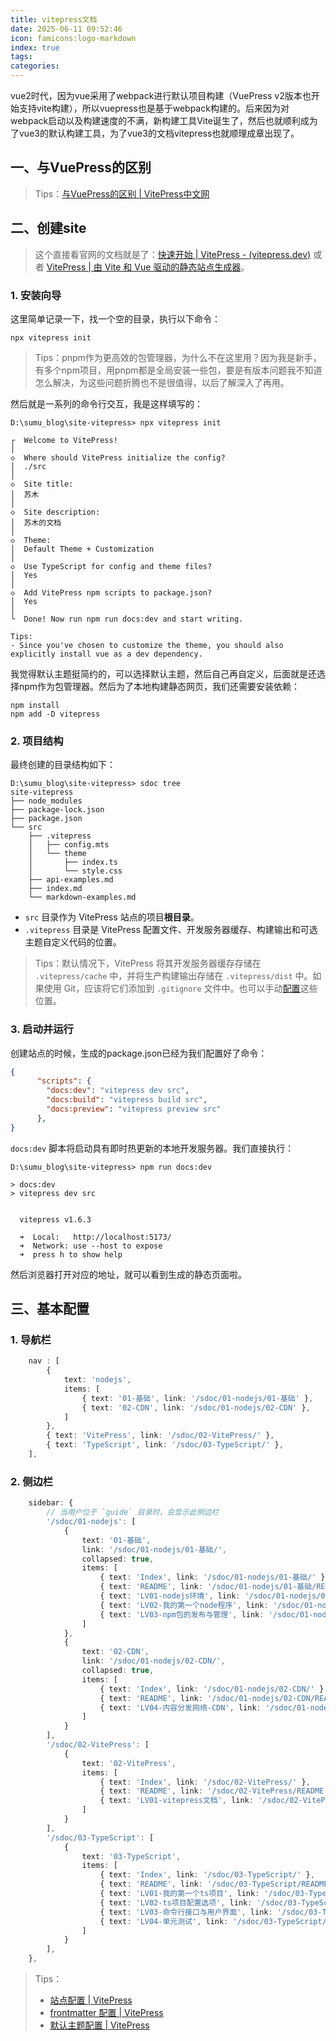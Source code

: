 ```yaml
---
title: vitepress文档
date: 2025-06-11 09:52:46
icon: famicons:logo-markdown
index: true
tags:
categories:
---
```


vue2时代，因为vue采用了webpack进行默认项目构建（VuePress v2版本也开始支持vite构建），所以vuepress也是基于webpack构建的。后来因为对webpack启动以及构建速度的不满，新构建工具Vite诞生了，然后也就顺利成为了vue3的默认构建工具，为了vue3的文档vitepress也就顺理成章出现了。

<!-- more -->

## 一、与VuePress的区别

> Tips：[与VuePress的区别 | VitePress中文网](https://vitejs.cn/vitepress/guide/differences-from-vuepress.html)

## 二、创建site

> 这个直接看官网的文档就是了：[快速开始 | VitePress - (vitepress.dev)](https://vitepress.dev/zh/guide/getting-started) 或者 [VitePress | 由 Vite 和 Vue 驱动的静态站点生成器](https://vitejs.cn/vitepress/)。

### 1. 安装向导

这里简单记录一下，找一个空的目录，执行以下命令：

```shell
npx vitepress init
```

> Tips：pnpm作为更高效的包管理器，为什么不在这里用？因为我是新手，有多个npm项目，用pnpm都是全局安装一些包，要是有版本问题我不知道怎么解决，为这些问题折腾也不是很值得，以后了解深入了再用。

然后就是一系列的命令行交互，我是这样填写的：

```shell
D:\sumu_blog\site-vitepress> npx vitepress init

┌  Welcome to VitePress!
│
◇  Where should VitePress initialize the config?
│  ./src
│
◇  Site title:
│  苏木
│
◇  Site description:
│  苏木的文档
│
◇  Theme:
│  Default Theme + Customization
│
◇  Use TypeScript for config and theme files?
│  Yes
│
◇  Add VitePress npm scripts to package.json?
│  Yes
│
└  Done! Now run npm run docs:dev and start writing.

Tips:
- Since you've chosen to customize the theme, you should also explicitly install vue as a dev dependency.
```

我觉得默认主题挺简约的，可以选择默认主题，然后自己再自定义，后面就是还选择npm作为包管理器。然后为了本地构建静态网页，我们还需要安装依赖：

```shell
npm install
npm add -D vitepress
```

### 2. 项目结构

最终创建的目录结构如下：

```shell
D:\sumu_blog\site-vitepress> sdoc tree
site-vitepress
├── node_modules
├── package-lock.json
├── package.json
└── src
    ├── .vitepress
    │   ├── config.mts
    │   └── theme
    │       ├── index.ts
    │       └── style.css
    ├── api-examples.md
    ├── index.md
    └── markdown-examples.md
```

- `src` 目录作为 VitePress 站点的项目**根目录**。
- `.vitepress` 目录是 VitePress 配置文件、开发服务器缓存、构建输出和可选主题自定义代码的位置。

> Tips：默认情况下，VitePress 将其开发服务器缓存存储在 `.vitepress/cache` 中，并将生产构建输出存储在 `.vitepress/dist` 中。如果使用 Git，应该将它们添加到 `.gitignore` 文件中。也可以手动[配置](https://vitejs.cn/vitepress/reference/site-config#outdir)这些位置。

### 3. 启动并运行

创建站点的时候，生成的package.json已经为我们配置好了命令：

```json
{
      "scripts": {
        "docs:dev": "vitepress dev src",
        "docs:build": "vitepress build src",
        "docs:preview": "vitepress preview src"
      },
}
```

`docs:dev` 脚本将启动具有即时热更新的本地开发服务器。我们直接执行：

```shell
D:\sumu_blog\site-vitepress> npm run docs:dev

> docs:dev
> vitepress dev src


  vitepress v1.6.3

  ➜  Local:   http://localhost:5173/
  ➜  Network: use --host to expose
  ➜  press h to show help
```

然后浏览器打开对应的地址，就可以看到生成的静态页面啦。

## 三、基本配置

### 1. 导航栏

```typescript
	nav : [
		{ 
			text: 'nodejs', 
			items: [
				{ text: '01-基础', link: '/sdoc/01-nodejs/01-基础' },
				{ text: '02-CDN', link: '/sdoc/01-nodejs/02-CDN' },
			]
		},
		{ text: 'VitePress', link: '/sdoc/02-VitePress/' },
		{ text: 'TypeScript', link: '/sdoc/03-TypeScript/' },
	],
```



### 2. 侧边栏

```typescript
	sidebar: {
		// 当用户位于 `guide` 目录时，会显示此侧边栏
		'/sdoc/01-nodejs': [
			{
				text: '01-基础',
				link: '/sdoc/01-nodejs/01-基础/',
				collapsed: true,
				items: [
					{ text: 'Index', link: '/sdoc/01-nodejs/01-基础/' },
					{ text: 'README', link: '/sdoc/01-nodejs/01-基础/README' },
					{ text: 'LV01-nodejs环境', link: '/sdoc/01-nodejs/01-基础/LV01-nodejs环境' },
					{ text: 'LV02-我的第一个node程序', link: '/sdoc/01-nodejs/01-基础/LV02-我的第一个node程序' },
					{ text: 'LV03-npm包的发布与管理', link: '/sdoc/01-nodejs/01-基础/LV03-npm包的发布与管理' },
				]
			},
			{
				text: '02-CDN',
				link: '/sdoc/01-nodejs/02-CDN/',
				collapsed: true,
				items: [
					{ text: 'Index', link: '/sdoc/01-nodejs/02-CDN/' },
					{ text: 'README', link: '/sdoc/01-nodejs/02-CDN/README' },
					{ text: 'LV04-内容分发网络-CDN', link: '/sdoc/01-nodejs/02-CDN/LV04-内容分发网络-CDN' },
				]
			}
		],
		'/sdoc/02-VitePress': [
			{
				text: '02-VitePress',
				items: [
					{ text: 'Index', link: '/sdoc/02-VitePress/' },
					{ text: 'README', link: '/sdoc/02-VitePress/README' },
					{ text: 'LV01-vitepress文档', link: '/sdoc/02-VitePress/LV01-vitepress文档' }
				]
			}
		],
		'/sdoc/03-TypeScript': [
			{
				text: '03-TypeScript',
				items: [
					{ text: 'Index', link: '/sdoc/03-TypeScript/' },
					{ text: 'README', link: '/sdoc/03-TypeScript/README' },
					{ text: 'LV01-我的第一个ts项目', link: '/sdoc/03-TypeScript/LV01-我的第一个ts项目' },
					{ text: 'LV02-ts项目配置选项', link: '/sdoc/03-TypeScript/LV02-ts项目配置选项' },
					{ text: 'LV03-命令行接口与用户界面', link: '/sdoc/03-TypeScript/LV03-命令行接口与用户界面' },
					{ text: 'LV04-单元测试', link: '/sdoc/03-TypeScript/LV04-单元测试' }
				]
			}
		],
	},
```


> Tips：
>
> - [站点配置 | VitePress](https://vitejs.cn/vitepress/reference/site-config)
> - [frontmatter 配置 | VitePress](https://vitejs.cn/vitepress/reference/frontmatter-config)
> - [默认主题配置 | VitePress](https://vitejs.cn/vitepress/reference/default-theme-config)
